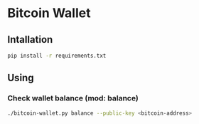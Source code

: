# Bitcoin Wallet

## Intallation

```bash
pip install -r requirements.txt
```

## Using

### Check wallet balance (mod: balance)

```bash
./bitcoin-wallet.py balance --public-key <bitcoin-address>
```


